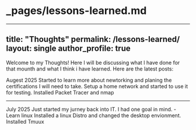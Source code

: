 # _pages/lessons-learned.md
---
title: "Thoughts"
permalink: /lessons-learned/
layout: single
author_profile: true
---

Welcome to my Thoughts! 
Here I will be discussing what I have done for that mounth and what I think i have learned.
Here are the latest posts:

Augest 2025
Started to learn more about newtorking and planing the certifications I will need to take. 
Setup a home network and started to use it for testing.
Installed Packet Tracer and nmap
 
-----
July 2025
 Just started my jurney back into IT. I had one goal in mind. - Learn linux
 Installed a linux Distro and changed the desktop envionment.
 Installed Tmuux
